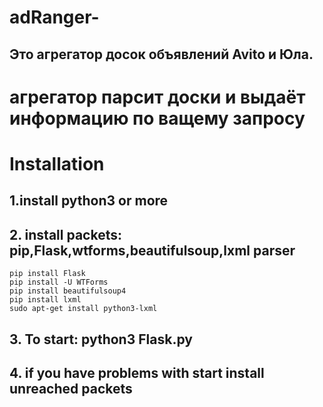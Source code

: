 # adRanger-

## Это агрегатор досок объявлений Avito и Юла.
# агрегатор парсит доски и выдаёт информацию по ващему запросу
# Installation
## 1.install python3 or more
## 2. install packets: pip,Flask,wtforms,beautifulsoup,lxml parser
    pip install Flask
    pip install -U WTForms
    pip install beautifulsoup4
    pip install lxml
    sudo apt-get install python3-lxml
## 3. To start: python3 Flask.py
## 4. if you have problems with start install unreached packets

